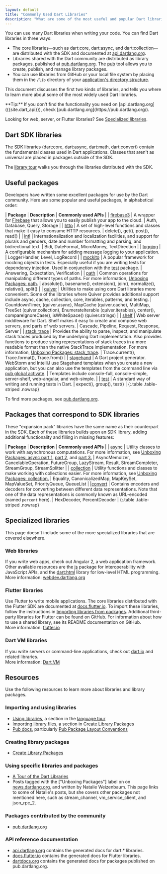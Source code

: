 ```yaml
---
layout: default
title: "Commonly Used Dart Libraries"
description: "What are some of the most useful and popular Dart libraries and where can you learn more?"
---
```


You can use many Dart libraries when writing your code. You can find
Dart libraries in three ways:

* The core libraries&mdash;such as dart:core, dart:async, and dart:collection&mdash;are
  distributed with the SDK and documented at [api.dartlang.org]({{site.dart_api}}).
* Libraries shared with the Dart community are distributed as library packages,
  published at [pub.dartlang.org](https://pub.dartlang.org/).
  The [pub](/tools/pub/) tool allows you to create, publish, and manage library packages.
* You can use libraries from GitHub or your local file system by placing them in the
  `/lib` directory of your [application's directory
  structure](https://www.dartlang.org/tools/pub/package-layout#public-directories).

This document discusses the first two kinds of libraries,
and tells you where to learn more about some of the most widely used Dart libraries.

<aside class="alert alert-info" markdown="1">
**Tip:**
If you don't find the functionality you need on [api.dartlang.org]({{site.dart_api}}),
check [pub.dartlang.org](https://pub.dartlang.org/).
</aside>

Looking for web, server, or Flutter libraries?
See [Specialized libraries](#specialized-libraries).

## Dart SDK libraries

The SDK libraries (dart:core, dart:async, dart:math, dart:convert) contain the
fundamental classes used in Dart applications.
Classes that aren't as universal are placed in packages outside of the SDK.

The [library tour](/guides/libraries/library-tour) walks you through the
libraries distributed with the SDK.

## Useful packages

Developers have written some excellent packages for use by the
Dart community.  Here are some popular and useful packages,
in alphabetical order:

| **Package** | **Description** | **Commonly used APIs** |
| [firebase3](https://pub.dartlang.org/packages/firebase3) | A wrapper for [Firebase](https://firebase.google.com) that allows you to easily publish your app to the cloud. | Auth, Database, Query, Storage |
| [http](https://pub.dartlang.org/packages/http) | A set of high-level functions and classes that make it easy to consume HTTP resources. | delete(), get(), post(), read() |
| [intl](https://pub.dartlang.org/packages/intl) | Internationalization and localization facilities, and support for plurals and genders, date and number formatting and parsing, and bidirectional text. | Bidi, DateFormat, MicroMoney, TextDirection |
| [logging](https://pub.dartlang.org/packages/logging) | A configurable mechanism for adding message logging to your application. | LoggerHandler, Level, LogRecord |
| [mockito](https://pub.dartlang.org/packages/mockito) | A popular framework for mocking objects in tests. Especially useful if you are writing tests for dependency injection. Used in conjunction with the [test](https://pub.dartlang.org/packages/test) package. | Answering, Expectation, Verification |
| [path](https://pub.dartlang.org/packages/path) | Common operations for manipulating different types of paths. For more information, [Unboxing Packages: path](http://news.dartlang.org/2016/06/unboxing-packages-path.html). | absolute(), basename(), extension(), join(), normalize(), relative(), split() |
| [quiver](https://pub.dartlang.org/packages/quiver) | Utilities to make using core Dart libraries more convenient. Some of the libraries where Quiver provides additional support include async, cache, collection, core, iterables, patterns, and testing. | CountdownTimer, (quiver.async), MapCache (quiver.cache), MultiMap, TreeSet (quiver.collection), EnumerateIterable (quiver.iterables), center(), compareIgnoreCase(), isWhiteSpace() (quiver.strings)  |
| [shelf](https://pub.dartlang.org/packages/shelf) | Web server middleware for Dart. Shelf makes it easy to create and compose web servers, and parts of web servers. | Cascade, Pipeline, Request, Response, Server |
| [stack_trace](https://pub.dartlang.org/packages/stack_trace) | Provides the ability to parse, inspect, and manipulate stack traces produced by the underlying Dart implementation. Also provides functions to produce string representations of stack traces in a more readable format than the native StackTrace implementation. For more information, [Unboxing Packages: stack_trace](http://news.dartlang.org/2016/01/unboxing-packages-stacktrace.html). | Trace.current(), Trace.format(), Trace.from() |
| [stagehand](https://pub.dartlang.org/packages/stagehand) | A Dart project generator. WebStorm and IntelliJ use Stagehand templates when you create a new application, but you can also use the templates from the command line via [pub global activate](https://www.dartlang.org/tools/pub/cmd/pub-global). | Templates include console-full, console-simple, server-shelf, web-angular, and web-simple. |
| [test](https://pub.dartlang.org/packages/test) | A standard way of writing and running tests in Dart. | expect(), group(), test() |
{:.table .table-striped .nowrap}

To find more packages, see [pub.dartlang.org](https://pub.dartlang.org/).

## Packages that correspond to SDK libraries

These "expansion pack" libraries have the same name as their counterpart in the SDK.
Each of these libraries builds upon an SDK library, adding
additional functionality and filling in missing features:

| **Package** | **Description** | **Commonly used APIs** |
| [async](https://www.dartdocs.org/documentation/async/latest/) | Utility classes to work with asynchronous computations. For more information, see [Unboxing Packages: async part 1](http://news.dartlang.org/2016/03/unboxing-packages-async-part-1.html), [part 2](http://news.dartlang.org/2016/03/unboxing-packages-async-part-2.html), and [part 3.](http://news.dartlang.org/2016/04/unboxing-packages-async-part-3.html) | AsyncMemoizer, CancelableOperation, FutureGroup, LazyStream, Result, StreamCompleter, StreamGroup, StreamSplitter |
| [collection](https://www.dartdocs.org/documentation/collection/latest) | Utility functions and classes to make working with collections easier. For more information, see [Unboxing Packages: collection.](http://news.dartlang.org/2016/01/unboxing-packages-collection.html) | Equality, CanonicalizedMap, MapKeySet, MapValueSet, PriorityQueue, QueueList |
|[convert](https://www.dartdocs.org/documentation/convert/latest/) | Contains encoders and decoders for converting between different data representations. Note that one of the data representations is commonly known as URL-encoded (named `percent` here). | HexDecoder, PercentDecoder |
{:.table .table-striped .nowrap}

## Specialized libraries

This page doesn't include some of the more specialized libraries that are covered
elsewhere.

### Web libraries

If you write web apps, check out Angular 2, a web application framework.
Other available resources are the
[js](https://www.dartdocs.org/documentation/js/latest) package
for interoperability with JavaScript APIs, and the
[dart:html](https://api.dartlang.org/stable/dart-html/dart-html-library.html)
library for low-level HTML programming.<br>
More information: [webdev.dartlang.org]({{site.webdev}})

### Flutter libraries

Use Flutter to write mobile applications.
The core libraries distributed with the Flutter SDK are documented at
[docs.flutter.io](http://docs.flutter.io/). To import these libraries,
follow the instructions in [Importing libraries from
packages](https://www.dartlang.org/tools/pub/get-started#importing-libraries-from-packages).
Additional third-party libraries for Flutter can be found on GitHub.
For information about how to use a shared library,
see its README documentation on GitHub.<br>
More information: [flutter.io]({{site.flutter}})

### Dart VM libraries

If you write servers or command-line applications, check out
[dart:io](https://api.dartlang.org/stable/dart-io/dart-io-library.html)
and related libraries.<br>
More information: [Dart VM]({{site.dart_vm}})

## Resources

Use the following resources to learn more about libraries and library packages.

### Importing and using libraries

* [Using libraries](/guides/language/language-tour#libraries-and-visibility),
  a section in the [language tour](/guides/language/language-tour)
* [Importing library
  files](/guides/libraries/create-library-packages#importing-library-files),
  a section in [Create Library Packages](/guides/libraries/create-library-packages)
* [Pub docs](/tools/pub), particularly
  [Pub Package Layout Conventions](/tools/pub/package-layout)

### Creating library packages

* [Create Library Packages](/guides/libraries/create-library-packages)

### Using specific libraries and packages

* [A Tour of the Dart Libraries](/guides/libraries/library-tour)
* Posts tagged with the ["Unboxing Packages"] label on
  on [news.dartlang.org.](http://news.dartlang.org/) and
  written by Natalie Weizenbaum.
  This page links to some of Natalie's posts, but she covers other packages
  not mentioned here, such as stream_channel, vm_service_client, and json_rpc_2.

### Packages contributed by the community

* [pub.dartlang.org](https://pub.dartlang.org)

### API reference documentation

* [api.dartlang.org]({{site.dart_api}}) contains the generated docs for dart:* libraries.
* [docs.flutter.io](http://docs.flutter.io/) contains the generated docs for Flutter
  libraries.
* [dartdocs.org](https://www.dartdocs.org/) contains the generated docs for
  packages published on pub.dartlang.org.

